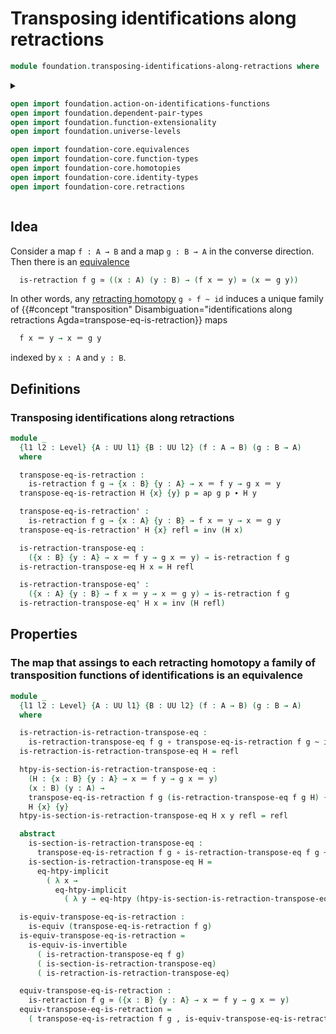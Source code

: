 # Transposing identifications along retractions

```agda
module foundation.transposing-identifications-along-retractions where
```

<details><summary>

```agda
open import foundation.action-on-identifications-functions
open import foundation.dependent-pair-types
open import foundation.function-extensionality
open import foundation.universe-levels

open import foundation-core.equivalences
open import foundation-core.function-types
open import foundation-core.homotopies
open import foundation-core.identity-types
open import foundation-core.retractions
```

</details>

## Idea

Consider a map `f : A → B` and a map `g : B → A` in the converse direction. Then there is an [equivalence](foundation-core.equivalences.md)

```agda
  is-retraction f g ≃ ((x : A) (y : B) → (f x ＝ y) ≃ (x ＝ g y))
```

In other words, any [retracting homotopy](foundation-core.retractions.md) `g ∘ f ~ id` induces a unique family of {{#concept "transposition" Disambiguation="identifications along retractions Agda=transpose-eq-is-retraction}} maps

```agda
  f x ＝ y → x ＝ g y
```

indexed by `x : A` and `y : B`. 

## Definitions

### Transposing identifications along retractions

```agda
module _
  {l1 l2 : Level} {A : UU l1} {B : UU l2} (f : A → B) (g : B → A)
  where

  transpose-eq-is-retraction :
    is-retraction f g → {x : B} {y : A} → x ＝ f y → g x ＝ y
  transpose-eq-is-retraction H {x} {y} p = ap g p ∙ H y

  transpose-eq-is-retraction' :
    is-retraction f g → {x : A} {y : B} → f x ＝ y → x ＝ g y
  transpose-eq-is-retraction' H {x} refl = inv (H x)

  is-retraction-transpose-eq :
    ({x : B} {y : A} → x ＝ f y → g x ＝ y) → is-retraction f g
  is-retraction-transpose-eq H x = H refl

  is-retraction-transpose-eq' :
    ({x : A} {y : B} → f x ＝ y → x ＝ g y) → is-retraction f g
  is-retraction-transpose-eq' H x = inv (H refl)
```

## Properties

### The map that assings to each retracting homotopy a family of transposition functions of identifications is an equivalence

```agda
module _
  {l1 l2 : Level} {A : UU l1} {B : UU l2} (f : A → B) (g : B → A)
  where

  is-retraction-is-retraction-transpose-eq :
    is-retraction-transpose-eq f g ∘ transpose-eq-is-retraction f g ~ id
  is-retraction-is-retraction-transpose-eq H = refl

  htpy-is-section-is-retraction-transpose-eq :
    (H : {x : B} {y : A} → x ＝ f y → g x ＝ y)
    (x : B) (y : A) →
    transpose-eq-is-retraction f g (is-retraction-transpose-eq f g H) {x} {y} ~
    H {x} {y}
  htpy-is-section-is-retraction-transpose-eq H x y refl = refl

  abstract
    is-section-is-retraction-transpose-eq :
      transpose-eq-is-retraction f g ∘ is-retraction-transpose-eq f g ~ id
    is-section-is-retraction-transpose-eq H =
      eq-htpy-implicit
        ( λ x →
          eq-htpy-implicit
            ( λ y → eq-htpy (htpy-is-section-is-retraction-transpose-eq H x y)))

  is-equiv-transpose-eq-is-retraction :
    is-equiv (transpose-eq-is-retraction f g)
  is-equiv-transpose-eq-is-retraction =
    is-equiv-is-invertible
      ( is-retraction-transpose-eq f g)
      ( is-section-is-retraction-transpose-eq)
      ( is-retraction-is-retraction-transpose-eq)

  equiv-transpose-eq-is-retraction :
    is-retraction f g ≃ ({x : B} {y : A} → x ＝ f y → g x ＝ y)
  equiv-transpose-eq-is-retraction =
    ( transpose-eq-is-retraction f g , is-equiv-transpose-eq-is-retraction)
```
